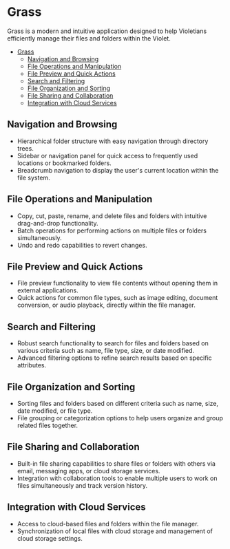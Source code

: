 # Grass

Grass is a modern and intuitive application designed to help Violetians
efficiently manage their files and folders within the Violet.

- [Grass](#grass)
  - [Navigation and Browsing](#navigation-and-browsing)
  - [File Operations and Manipulation](#file-operations-and-manipulation)
  - [File Preview and Quick Actions](#file-preview-and-quick-actions)
  - [Search and Filtering](#search-and-filtering)
  - [File Organization and Sorting](#file-organization-and-sorting)
  - [File Sharing and Collaboration](#file-sharing-and-collaboration)
  - [Integration with Cloud Services](#integration-with-cloud-services)

## Navigation and Browsing

- Hierarchical folder structure with easy navigation through directory trees.
- Sidebar or navigation panel for quick access to frequently used locations or bookmarked folders.
- Breadcrumb navigation to display the user's current location within the file system.

## File Operations and Manipulation

- Copy, cut, paste, rename, and delete files and folders with intuitive drag-and-drop functionality.
- Batch operations for performing actions on multiple files or folders simultaneously.
- Undo and redo capabilities to revert changes.

## File Preview and Quick Actions

- File preview functionality to view file contents without opening them in external applications.
- Quick actions for common file types, such as image editing, document conversion, or audio playback, directly within the file manager.

## Search and Filtering

- Robust search functionality to search for files and folders based on various criteria such as name, file type, size, or date modified.
- Advanced filtering options to refine search results based on specific attributes.

## File Organization and Sorting

- Sorting files and folders based on different criteria such as name, size, date modified, or file type.
- File grouping or categorization options to help users organize and group related files together.

## File Sharing and Collaboration

- Built-in file sharing capabilities to share files or folders with others via email, messaging apps, or cloud storage services.
- Integration with collaboration tools to enable multiple users to work on files simultaneously and track version history.

## Integration with Cloud Services

- Access to cloud-based files and folders within the file manager.
- Synchronization of local files with cloud storage and management of cloud storage settings.
